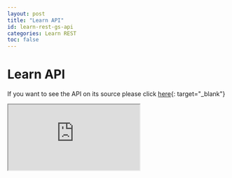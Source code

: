 ```yaml
---
layout: post
title: "Learn API"
id: learn-rest-gs-api
categories: Learn REST
toc: false
---
```

# Learn API
If you want to see the API on its source please click [here](https://developer.blackboard.com/portal/displayApi/Learn){: target="_blank"}

<iframe class="swagger" src="https://developer.blackboard.com/portal/displayApi/Learn" title="Blackboard Learn API">
</iframe>